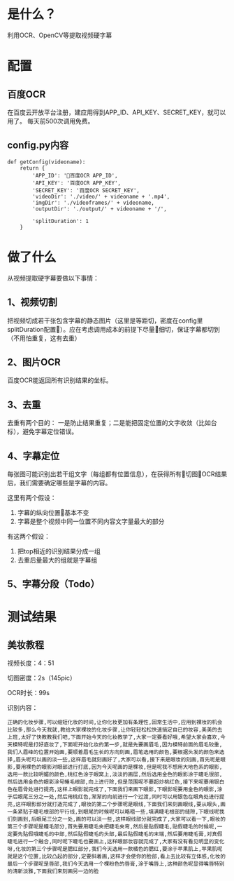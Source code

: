 # 是什么？
利用OCR、OpenCV等提取视频硬字幕
# 配置
## 百度OCR
在百度云开放平台注册，建应用得到APP_ID、API_KEY、SECRET_KEY，就可以用了。
每天前500次调用免费。
## config.py内容

    def getConfig(videoname):
        return {
            'APP_ID': '百度OCR APP_ID',
            'API_KEY': '百度OCR APP_KEY',
            'SECRET_KEY': '百度OCR SECRET_KEY',
            'videoDir': './video/' + videoname + '.mp4',
            'imgDir': './videoframes/' + videoname,
            'outputDir': './output/' + videoname + '/',

            'splitDuration': 1
        }

# 做了什么
从视频提取硬字幕要做以下事情：
## 1、视频切割
把视频切成若干张包含字幕的静态图片（这里是等距切，密度在config里splitDuration配置）。应在考虑调用成本的前提下尽量细切，保证字幕都切到（不用怕重复，这有去重）
## 2、图片OCR
百度OCR能返回所有识别结果的坐标。
## 3、去重
去重有两个目的：
一是防止结果重复；二是能把固定位置的文字收敛（比如台标），避免字幕定位错误。
## 4、字幕定位
每张图可能识别出若干组文字（每组都有位置信息），在获得所有切图OCR结果后，我们需要确定哪些是字幕的内容。

这里有两个假设：
1. 字幕的纵向位置基本不变
2. 字幕是整个视频中同一位置不同内容文字量最大的部分

有这两个假设：
1. 把top相近的识别结果分成一组
2. 去重后量最大的组就是字幕组

## 5、字幕分段（Todo）

# 测试结果
## 美妆教程
视频长度：4：51

切图密度：2s（145pic）

OCR时长：99s

识别内容：

    正确的化妆步骤,可以缩短化妆的时间,让你化妆更加有条理性,回常生活中,应用到裸妆的机会比较多,那么今天我就,教给大家裸妆的化妆步骤,让你轻轻松松快速搞定自已的妆容,美美的去上班,太好了快教教我们吧,下面开始今天的化妆教学了,大家一定要看好哦,希望大家会喜欢,今天模特呢是打好底妆了,下面呢开始化妆的第一步,就是先要画眉毛,因为模特前面的眉毛较重,我们人眉峰的位置开始画,要顺着眉毛生长的方向刻画,眉笔选用的颜色,要根据头发的颜色来选择,眉头呢可以画的淡一些,这样眉毛就刻画好了,大家可以看,接下来是眼妆的刻画,首先呢是眼影,要用裸色的眼影对眼部进行打底,因为今天呢画的是棵妆,但是呢我不想用大地色系的眼影,选用一款比较明媚的颜色,桃红色涂于眼窝上,淡淡的画层,然后选用金色的眼影涂于睫毛很部,然后选用金色的眼影涂号睡毛根部,向上进行除,但是范围呢不要超炒桃红色,接下来呢要用银白色在眉骨处进行提亮,这样上眼影就完成了,下面我们来画下眼影,下眼影呢要用金色的眼影,涂于后眼尾三分之一处,然后用桃红色,渐渐的向前进行一个过渡,同时可以用银色在眼角处进行提亮,这样眼影部分就打造完成了,眼妆的第二个步骤呢是眼线,下面我们来刻画眼线,要从眼头,画一条紧贴于睫毛根部的平行线,到眼尾的时候呢可以略粗一些,填满睫毛根部的缝隙,下眼线呢我们刻画到,后眼尾三分之一处,画的可以淡一些,这样眼线部分就完成了,大家可以看一下,眼妆的第三个步骤呢是瞳毛部分,首先要用睫毛夹把睫毛夹弯,然后是贴假睫毛,贴假睫毛的时候呢,一定要先贴假哦睫毛的中部,然后贴假睫毛的头部,最后贴假睫毛的末端,然后要用睫毛膏,对真假睫毛进行一个融合,同时呢下睫毛也要画上,这样眼部妆容就完成了,大家有没有看见明显的变化呀,化妆的第三个步骤呢是腮红部分,我们今天选用一款橘色的腮红,要涂于苹果肌上,苹果肌呢就是这个位置,比较凸起的部分,定要斜着画,这样才会使你的脸部,看上去比较有立体感,化妆的最后一个步骤呢是唇部,我们今天选用一个棵粉色的唇膏,涂于嘴唇上,这种颜色呢显得嘴唇特别的清新淡雅,下面我们来刻画另一边的脸

